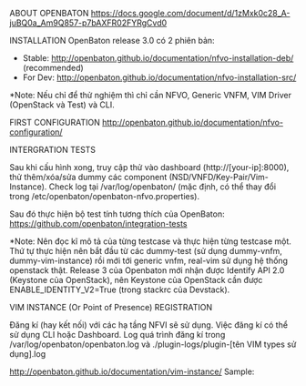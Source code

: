 ABOUT OPENBATON
 https://docs.google.com/document/d/1zMxk0c28_A-juBQ0a_Am9Q857-p7bAXFR02FYRgCvd0

INSTALLATION
OpenBaton release 3.0 có 2 phiên bản: 
+ Stable: http://openbaton.github.io/documentation/nfvo-installation-deb/ (recommended)
+ For Dev: http://openbaton.github.io/documentation/nfvo-installation-src/

*Note: Nếu chỉ để thử nghiệm thì chỉ cần NFVO, Generic VNFM, VIM Driver (OpenStack và Test) và CLI.

FIRST CONFIGURATION
 http://openbaton.github.io/documentation/nfvo-configuration/

INTERGRATION TESTS 

Sau khi cấu hình xong, truy cập thử vào dashboard (http://[your-ip]:8000), thử thêm/xóa/sửa dummy các component (NSD/VNFD/Key-Pair/Vim-Instance). Check log tại /var/log/openbaton/ (mặc định, có thể thay đổi trong /etc/openbaton/openbaton-nfvo.properties).

Sau đó thực hiện bộ test tính tương thích của OpenBaton: https://github.com/openbaton/integration-tests
 
 *Note: Nên đọc kĩ mô tả của từng testcase và thực hiện từng testcase một. Thứ tự thực hiện nên bắt đầu từ các dummy-test (sử dụng dummy-vnfm, dummy-vim-instance) rồi mới tới generic vnfm, real-vim sử dụng hệ thống openstack thật. Release 3 của Openbaton mới nhận được Identify API 2.0 (Keystone của OpenStack), nên Keystone của OpenStack cần được ENABLE_IDENTITY_V2=True (trong stackrc của Devstack).

VIM INSTANCE (Or Point of Presence) REGISTRATION 

Đăng kí (hay kết nối) với các hạ tầng NFVI sẽ sử dụng. Việc đăng kí có thể sử dụng CLI hoặc Dashboard. Log quá trình đăng kí trong /var/log/openbaton/openbaton.log và ./plugin-logs/plugin-[tên VIM types sử dụng].log

http://openbaton.github.io/documentation/vim-instance/
Sample: 
